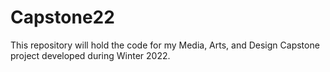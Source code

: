 # Capstone22
This repository will hold the code for my Media, Arts, and Design Capstone project developed during Winter 2022. 
